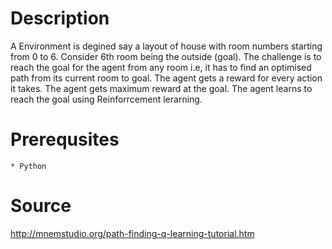 
# Description 

A Environment is degined say a layout of house with room numbers starting from 0 to 6. Consider 6th room being the outside (goal). The challenge is to reach the goal for the agent from any room i.e, it has to find an optimised path from its current room to goal.
The agent gets a reward for every action it takes. The agent gets maximum reward at the goal.
The agent learns to reach the goal using Reinforrcement lerarning.

# Prerequsites 
	* Python 

# Source
http://mnemstudio.org/path-finding-q-learning-tutorial.htm
